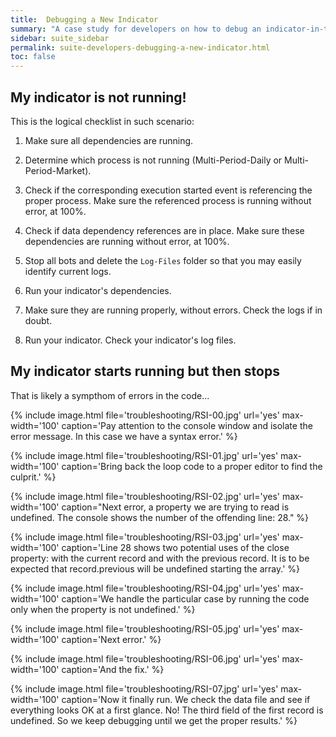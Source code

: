 ```yaml
---
title:  Debugging a New Indicator
summary: "A case study for developers on how to debug an indicator-in-the-making. These are a few notes taken during a real issue when building the RSI indicator."
sidebar: suite_sidebar
permalink: suite-developers-debugging-a-new-indicator.html
toc: false
---
```


## My indicator is not running!

This is the logical checklist in such scenario:

1. Make sure all dependencies are running.

1. Determine which process is not running (Multi-Period-Daily or Multi-Period-Market).

1. Check if the corresponding execution started event is referencing the proper process. Make sure the referenced process is running without error, at 100%.

1. Check if data dependency references are in place. Make sure these dependencies are running without error, at 100%.

1. Stop all bots and delete the ```Log-Files``` folder so that you may easily identify current logs.

1. Run your indicator's dependencies.

1. Make sure they are running properly, without errors. Check the logs if in doubt.

1. Run your indicator. Check your indicator's log files.


## My indicator starts running but then stops

That is likely a sympthom of errors in the code...

{% include image.html file='troubleshooting/RSI-00.jpg' url='yes' max-width='100' caption='Pay attention to the console window and isolate the error message. In this case we have a syntax error.' %}

{% include image.html file='troubleshooting/RSI-01.jpg' url='yes' max-width='100' caption='Bring back the loop code to a proper editor to find the culprit.' %}

{% include image.html file='troubleshooting/RSI-02.jpg' url='yes' max-width='100' caption="Next error, a property we are trying to read is undefined. The console shows the number of the offending line: 28." %}

{% include image.html file='troubleshooting/RSI-03.jpg' url='yes' max-width='100' caption='Line 28 shows two potential uses of the close property: with the current record and with the previous record. It is to be expected that record.previous will be undefined starting the array.' %}

{% include image.html file='troubleshooting/RSI-04.jpg' url='yes' max-width='100' caption='We handle the particular case by running the code only when the property is not undefined.' %}

{% include image.html file='troubleshooting/RSI-05.jpg' url='yes' max-width='100' caption='Next error.' %}

{% include image.html file='troubleshooting/RSI-06.jpg' url='yes' max-width='100' caption='And the fix.' %}

{% include image.html file='troubleshooting/RSI-07.jpg' url='yes' max-width='100' caption='Now it finally run. We check the data file and see if everything looks OK at a first glance. No! The third field of the first record is undefined. So we keep debugging until we get the proper results.' %}